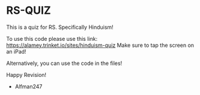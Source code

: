 # RS-QUIZ
This is a quiz for RS. Specifically Hinduism!

To use this code please use this link: https://alamey.trinket.io/sites/hinduism-quiz
Make sure to tap the screen on an iPad!

Alternatively, you can use the code in the files!

Happy Revision!

- Alfman247

